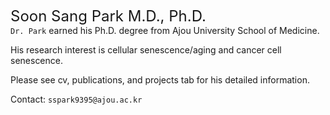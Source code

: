 <font size=5>Soon Sang Park M.D., Ph.D.</font>
<br>
`Dr. Park` earned his Ph.D. degree from Ajou University School of Medicine.

His research interest is cellular senescence/aging and cancer cell senescence.

Please see cv, publications, and projects tab for his detailed information.

Contact: `sspark9395@ajou.ac.kr`
